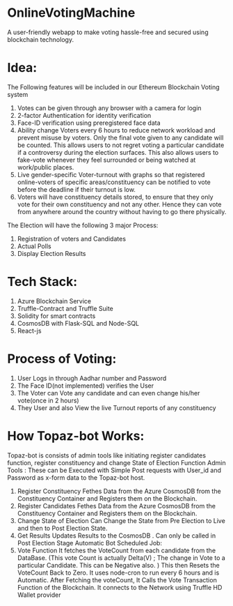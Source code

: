 # OnlineVotingMachine
A user-friendly webapp to make voting hassle-free and secured using blockchain technology.

# Idea:
The Following features will be included in our Ethereum Blockchain Voting system

1. Votes can be given through any browser with a camera for login
2. 2-factor Authentication for identity verification
3. Face-ID verification using preregistered face data
4. Ability change Voters every 6 hours to reduce network workload and prevent misuse by voters. Only the final vote given to any candidate will be counted.
This allows users to not regret voting a particular candidate if a controversy during the election surfaces. This also allows users to fake-vote whenever they feel surrounded or being watched at work/public places. 
5. Live gender-specific Voter-turnout with graphs so that registered online-voters of specific areas/constituency can be notified to vote before the deadline if their turnout is low.
6. Voters will have constituency details stored, to ensure that they only vote for their own constituency and not any other. Hence they can vote from anywhere around the country without having to go there physically.

The Election will have the following 3 major Process:
1. Registration of voters and Candidates
2. Actual Polls
3. Display Election Results 

# Tech Stack:
1. Azure Blockchain Service
2. Truffle-Contract and Truffle Suite
3. Solidity for smart contracts
4. CosmosDB with Flask-SQL and Node-SQL
5. React-js

# Process of Voting:

1. User Logs in through Aadhar number and Password
2. The Face ID(not implemented) verifies the User
3. The Voter can Vote any candidate and can even change his/her vote(once in 2 hours)
4. They User and also View the live Turnout reports of any constituency

# How Topaz-bot Works:
Topaz-bot is consists of admin tools like initiating register candidates function, register constituency and change State of Election Function
Admin Tools : 
These can be Executed with Simple Post requests with User_id and Password as x-form data to the Topaz-bot host.
1. Register Constituency
	Fethes Data from the Azure CosmosDB from the Constituency Container and Registers them on the Blockchain. 
2. Register Candidates
	Fethes Data from the Azure CosmosDB from the Constituency Container and Registers them on the Blockchain. 
3. Change State of Election
	Can Change the State from Pre Election to Live and then to Post Election State.
4. Get Results
	Updates Results to the CosmosDB . Can only be called in Post Election Stage
Automatic Bot Scheduled Job:
1. Vote Function
	It fetches the VoteCount from each candidate from the DataBase. (This vote Count is actually Delta(V) ; The  change in Vote to a particular Candidate. This can be Negative also. ) This then Resets the VoteCount Back to Zero.
	It uses node-cron to run every 6 hours and is Automatic. 
	After Fetching the voteCount, It Calls the Vote Transaction Function of the Blockchain. It connects to the Network using Truffle HD Wallet provider
